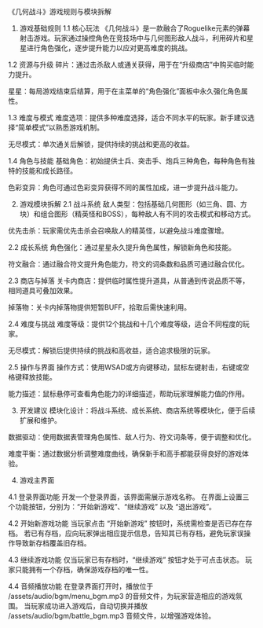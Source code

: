 《几何战斗》游戏规则与模块拆解
1. 游戏基础规则
1.1 核心玩法
《几何战斗》是一款融合了Roguelike元素的弹幕射击游戏。玩家通过操控角色在竞技场中与几何图形敌人战斗，利用碎片和星星进行角色强化，逐步提升能力以应对更高难度的挑战。

1.2 资源与升级
碎片：通过击杀敌人或通关获得，用于在“升级商店”中购买临时能力提升。

星星：每局游戏结束后结算，用于在主菜单的“角色强化”面板中永久强化角色属性。

1.3 难度与模式
难度选项：提供多种难度选择，适合不同水平的玩家。新手建议选择“简单模式”以熟悉游戏机制。

无尽模式：单次通关后解锁，提供持续的挑战和更高的收益。

1.4 角色与技能
基础角色：初始提供士兵、突击手、炮兵三种角色，每种角色有独特的技能和成长路径。

色彩变异：角色可通过色彩变异获得不同的属性加成，进一步提升战斗能力。

2. 游戏模块拆解
2.1 战斗系统
敌人类型：包括基础几何图形（如三角、圆、方块）和组合图形（精英怪和BOSS），每种敌人有不同的攻击模式和移动方式。

优先击杀：玩家需优先击杀会召唤敌人的精英怪，以避免战斗难度骤增。

2.2 成长系统
角色强化：通过星星永久提升角色属性，解锁新角色和技能。

符文融合：通过融合符文提升角色能力，符文的词条数和品质可通过融合优化。

2.3 商店与掉落
关卡内商店：提供临时属性提升道具，从普通到传说品质不等，相同道具可叠加效果。

掉落物：关卡内掉落物提供短暂BUFF，拾取后需快速利用。

2.4 难度与挑战
难度等级：提供12个挑战和十几个难度等级，适合不同程度的玩家。

无尽模式：解锁后提供持续的挑战和高收益，适合追求极限的玩家。

2.5 操作与界面
操作方式：使用WSAD或方向键移动，鼠标左键射击，右键或空格键释放技能。

能力描述：鼠标悬停可查看角色能力的详细描述，帮助玩家理解能力值的作用。

3. 开发建议
模块化设计：将战斗系统、成长系统、商店系统等模块化，便于后续扩展和维护。

数据驱动：使用数据表管理角色属性、敌人行为、符文词条等，便于调整和优化。

难度平衡：通过数据分析调整难度曲线，确保新手和高手都能获得良好的游戏体验。

4. 游戏主界面

4.1 登录界面功能
开发一个登录界面，该界面需展示游戏名称。
在界面上设置三个功能按钮，分别为：“开始新游戏”、“继续游戏” 以及 “退出游戏”。

4.2 开始新游戏功能
当玩家点击 “开始新游戏” 按钮时，系统需检查是否已存在存档。
若已有存档，应向玩家弹出相应提示信息，告知其已有存档，避免玩家误操作导致新存档覆盖旧存档。

4.3 继续游戏功能
仅当玩家已有存档时，“继续游戏” 按钮才处于可点击状态。
玩家只能拥有一个存档，确保游戏存档的唯一性。

4.4 音频播放功能
在登录界面打开时，播放位于 /assets/audio/bgm/menu_bgm.mp3 的音频文件，为玩家营造相应的游戏氛围。
当玩家成功进入游戏后，自动切换并播放 /assets/audio/bgm/battle_bgm.mp3 音频文件，以增强游戏体验。